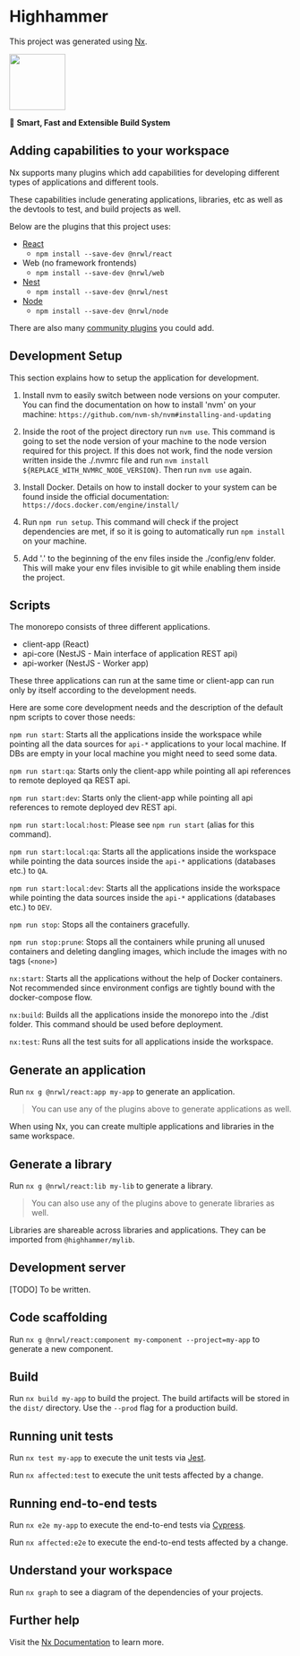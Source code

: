 

# Highhammer

This project was generated using [Nx](https://nx.dev).

<p><img src="https://raw.githubusercontent.com/nrwl/nx/master/images/nx-logo.png" width="100"></p>

🔎 **Smart, Fast and Extensible Build System**

## Adding capabilities to your workspace

Nx supports many plugins which add capabilities for developing different types of applications and different tools.

These capabilities include generating applications, libraries, etc as well as the devtools to test, and build projects as well.

Below are the plugins that this project uses:

- [React](https://reactjs.org)
  - `npm install --save-dev @nrwl/react`
- Web (no framework frontends)
  - `npm install --save-dev @nrwl/web`
- [Nest](https://nestjs.com)
  - `npm install --save-dev @nrwl/nest`
- [Node](https://nodejs.org)
  - `npm install --save-dev @nrwl/node`

There are also many [community plugins](https://nx.dev/community) you could add.

## Development Setup

This section explains how to setup the application for development.

1. Install nvm to easily switch between node versions on your computer. You can find the documentation on how to install 'nvm' on your machine: `https://github.com/nvm-sh/nvm#installing-and-updating`

2. Inside the root of the project directory run `nvm use`. This command is going to set the node version of your machine to the node version required for this project. If this does not work, find the node version written inside the ./.nvmrc file and run `nvm install ${REPLACE_WITH_NVMRC_NODE_VERSION}`. Then run `nvm use` again.

3. Install Docker. Details on how to install docker to your system can be found inside the official documentation: `https://docs.docker.com/engine/install/`

4. Run `npm run setup`. This command will check if the project dependencies are met, if so it is going to automatically run `npm install` on your machine.

5. Add '.' to the beginning of the env files inside the ./config/env folder. This will make your env files invisible to git while enabling them inside the project.

## Scripts

The monorepo consists of three different applications.

- client-app (React)
- api-core (NestJS - Main interface of application REST api)
- api-worker (NestJS - Worker app)

These three applications can run at the same time or client-app can run only by itself according to the development needs.

Here are some core development needs and the description of the default npm scripts to cover those needs:

`npm run start`: Starts all the applications inside the workspace while pointing all the data sources for `api-*` applications to your local machine. If DBs are empty in your local machine you might need to seed some data.

`npm run start:qa`: Starts only the client-app while pointing all api references to remote deployed qa REST api.

`npm run start:dev`: Starts only the client-app while pointing all api references to remote deployed dev REST api.

`npm run start:local:host`: Please see `npm run start` (alias for this command).

`npm run start:local:qa`: Starts all the applications inside the workspace while pointing the data sources inside the `api-*` applications (databases etc.) to `QA`.

`npm run start:local:dev`: Starts all the applications inside the workspace while pointing the data sources inside the `api-*` applications (databases etc.) to `DEV`.

`npm run stop`: Stops all the containers gracefully.

`npm run stop:prune`: Stops all the containers while pruning all unused containers and deleting dangling images, which include the images with no tags (`<none>`)

`nx:start`: Starts all the applications without the help of Docker containers. Not recommended since environment configs are tightly bound with the docker-compose flow.

`nx:build`: Builds all the applications inside the monorepo into the ./dist folder. This command should be used before deployment.

`nx:test`: Runs all the test suits for all applications inside the workspace.

## Generate an application

Run `nx g @nrwl/react:app my-app` to generate an application.

> You can use any of the plugins above to generate applications as well.

When using Nx, you can create multiple applications and libraries in the same workspace.

## Generate a library

Run `nx g @nrwl/react:lib my-lib` to generate a library.

> You can also use any of the plugins above to generate libraries as well.

Libraries are shareable across libraries and applications. They can be imported from `@highhammer/mylib`.

## Development server

[TODO] To be written.

## Code scaffolding

Run `nx g @nrwl/react:component my-component --project=my-app` to generate a new component.

## Build

Run `nx build my-app` to build the project. The build artifacts will be stored in the `dist/` directory. Use the `--prod` flag for a production build.

## Running unit tests

Run `nx test my-app` to execute the unit tests via [Jest](https://jestjs.io).

Run `nx affected:test` to execute the unit tests affected by a change.

## Running end-to-end tests

Run `nx e2e my-app` to execute the end-to-end tests via [Cypress](https://www.cypress.io).

Run `nx affected:e2e` to execute the end-to-end tests affected by a change.

## Understand your workspace

Run `nx graph` to see a diagram of the dependencies of your projects.

## Further help

Visit the [Nx Documentation](https://nx.dev) to learn more.
